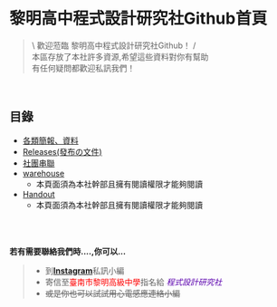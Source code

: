 # 黎明高中程式設計研究社Github首頁
 > \ 歡迎蒞臨 黎明高中程式設計研究社Github！ / <br>
 > 本區存放了本社許多資源,希望這些資料對你有幫助<br>
 > 有任何疑問都歡迎私訊我們！

<br>

## 目錄
* [各類簡報、資料](https://lmcps.github.io/Bulletin-Board/%E5%90%84%E9%A1%9E%E7%B0%A1%E5%A0%B1%E3%80%81%E8%B3%87%E6%96%99/)
* [Releases(發布の文件)](https://github.com/lmshlmcps4th/Bulletin-Board/releases)
* [社團串聯](https://lmcps.github.io/Bulletin-Board/%E7%A4%BE%E5%9C%98%E4%B8%B2%E8%81%AF)
* [warehouse](https://github.com/lmshlmcps4th/warehouse)
    * 本頁面須為本社幹部且擁有閱讀權限才能夠閱讀
* [Handout](https://github.com/lmshlmcps4th/Handout)
    * 本頁面須為本社幹部且擁有閱讀權限才能夠閱讀


<br>
<br>

**若有需要聯絡我們時....,你可以...**
>* 到[**Instagram**](https://www.instagram.com/lmsh_lmcps/)私訊小編
>* 寄信至<font color=red>臺南市黎明高級中學</font>指名給<font color="#5B00AE"> *程式設計研究社* </font>
>* ~~或是你也可以試試用心電感應連絡小編~~
